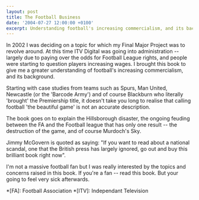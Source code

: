 ```yaml
---
layout: post
title: The Football Business
date: '2004-07-27 12:00:00 +0100'
excerpt: Understanding football's increasing commercialism, and its background.
---
```

In 2002 I was deciding on a topic for which my Final Major Project was to revolve around. At this time ITV Digital was going into administration -- largely due to paying over the odds for Football League rights, and people were starting to question players increasing wages. I brought this book to give me a greater understanding of football's increasing commercialism, and its background.

Starting with case studies from teams such as Spurs, Man United, Newcastle (or the 'Barcode Army') and of course Blackburn who literally 'brought' the Premiership title, it doesn't take you long to realise that calling football 'the beautiful game' is not an accurate description.

The book goes on to explain the Hillsborough disaster, the ongoing feuding between the FA and the Football league that has only one result -- the destruction of the game, and of course Murdoch's Sky.

Jimmy McGovern is quoted as saying: "If you want to read about a national scandal, one that the British press has largely ignored, go out and buy this brilliant book right now".

I'm not a massive football fan but I was really interested by the topics and concerns raised in this book. If you're a fan -- read this book. But your going to feel very sick afterwards.

*[FA]: Football Association
*[ITV]: Independant Television